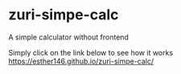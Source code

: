 # zuri-simpe-calc
A simple calculator without frontend

Simply click on the link below to see how it works 
https://esther146.github.io/zuri-simpe-calc/
